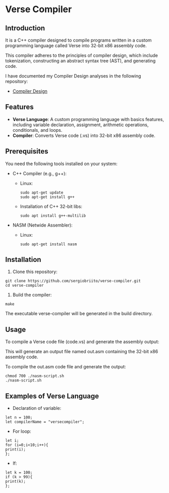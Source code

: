 # Verse Compiler

## Introduction

It is a C++ compiler designed to compile 
programs written in a custom programming language 
called Verse into 32-bit x86 assembly code.

This compiler adheres to the principles of compiler design, 
which include tokenization, constructing an 
abstract syntax tree (AST), and generating code. 

I have documented my Compiler Design analyses in the following repository:
- [Compiler Design](https://github.com/sergiobriito/compiler-design)

## Features

- **Verse Language**: A custom programming language with basics 
features, including variable declaration, assignment, arithmetic operations, conditionals, and loops.
- **Compiler**: Converts Verse code (.vs) into 32-bit x86 assembly code.

## Prerequisites

You need the following tools installed on your system:

- C++ Compiler (e.g., g++):
  - Linux:
    ```
    sudo apt-get update
    sudo apt-get install g++
    ```
  - Installation of C++ 32-bit libs:
    ```
    sudo apt install g++-multilib
    ```
    
- NASM (Netwide Assembler):
  - Linux:
    ```
    sudo apt-get install nasm
    ```

## Installation

1. Clone this repository:
```
git clone https://github.com/sergiobriito/verse-compiler.git
cd verse-compiler
```
1. Build the compiler:
```
make 
```
The executable verse-compiler will be generated in the build directory.

## Usage
To compile a Verse code file (code.vs) and generate the assembly output:

This will generate an output file named out.asm containing the 32-bit x86 assembly code.

To compile the out.asm code file and generate the output:
```
chmod 700 ./nasm-script.sh
./nasm-script.sh
```
## Examples of Verse Language

- Declaration of variable:
```
let n = 100;
let compilerName = "versecompiler";
```

- For loop:
```
let i;
for (i=0;i<10;i++){
print(i);
};
```

- If:
```
let k = 100;
if (k > 99){
print(k);
};
```
